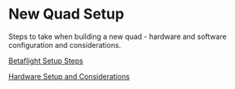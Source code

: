 # New Quad Setup

Steps to take when building a new quad - hardware and software configuration and considerations. 

[Betaflight Setup Steps](betaflight-setup.md)

[Hardware Setup and Considerations](hardware.md)
